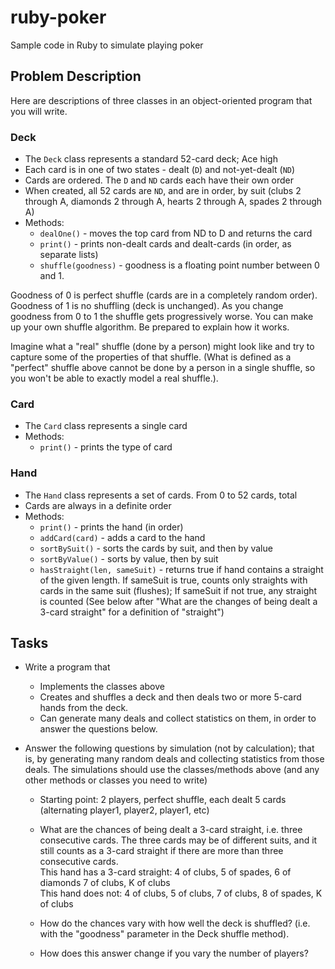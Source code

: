 # ruby-poker

Sample code in Ruby to simulate playing poker

## Problem Description

Here are descriptions of three classes in an object-oriented program
that you will write.

### Deck

 - The `Deck` class represents a standard 52-card deck; Ace high
 - Each card is in one of two states - dealt (`D`) and not-yet-dealt (`ND`)
 - Cards are ordered. The `D` and `ND` cards each have their own order
 - When created, all 52 cards are `ND`, and are in order, by suit
   (clubs 2 through A, diamonds 2 through A,
   hearts 2 through A, spades 2 through A)
 - Methods:
   - `dealOne()` - moves the top card from ND to D and returns the card
   - `print()` - prints non-dealt cards and dealt-cards (in order, as separate lists)
   - `shuffle(goodness)` - goodness is a floating point number between 0 and 1.

Goodness of 0 is perfect shuffle (cards are in a completely random
order). Goodness of 1 is no shuffling (deck is unchanged).
As you change goodness from 0 to 1 the shuffle gets progressively worse.
You can make up your own shuffle algorithm. Be prepared
to explain how it works.

Imagine what a "real" shuffle (done by a person) might look like
and try to capture some of the properties of that shuffle.
(What is defined as a "perfect" shuffle above cannot be done by a
person in a single shuffle, so you won't be able to exactly
model a real shuffle.).

### Card

- The `Card` class represents a single card
- Methods:
  - `print()` - prints the type of card


### Hand
  
- The `Hand` class represents a set of cards. From 0 to 52 cards, total
- Cards are always in a definite order
- Methods:
  - `print()` - prints the hand (in order)
  - `addCard(card)` - adds a card to the hand
  - `sortBySuit()` - sorts the cards by suit, and then by value
  - `sortByValue()` - sorts by value, then by suit
  - `hasStraight(len, sameSuit)` - returns true if hand
contains a straight of the given length.
If sameSuit is true, counts only straights
with cards in the same suit (flushes);
If sameSuit if not true, any straight is counted
(See below after "What are the changes of being
dealt a 3-card straight" for a definition of
"straight")

## Tasks

- Write a program that
  - Implements the classes above
  - Creates and shuffles a deck and then
    deals two or more 5-card hands from the deck.
  - Can generate many deals and collect statistics on them, in order
    to answer the questions below.

- Answer the following questions by simulation (not by calculation); that is,
by generating many random deals and collecting statistics from those deals.
The simulations should use the classes/methods above (and any other methods
or classes you need to write)
  - Starting point: 2 players, perfect shuffle, each dealt 5 cards
    (alternating player1, player2, player1, etc)
  - What are the chances of being dealt a 3-card straight, i.e.  three
    consecutive cards.  The three cards may be of different suits, and
    it still counts as a 3-card straight if there are more than three
    consecutive cards.  
    This hand has a 3-card straight: 4 of clubs, 5 of spades, 6 of diamonds 7 of clubs, K of clubs  
    This hand does not: 4 of clubs, 5 of clubs,  7 of clubs, 8 of spades, K of clubs
  
  - How do the chances vary with how well the deck is shuffled?
    (i.e. with the "goodness" parameter in the Deck shuffle method).
  - How does this answer change if you vary the number of players?